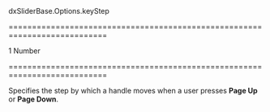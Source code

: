 <!--id-->dxSliderBase.Options.keyStep<!--/id-->
===========================================================================
<!--default-->1<!--/default-->
<!--type-->Number<!--/type-->
===========================================================================

<!--shortDescription-->
Specifies the step by which a handle moves when a user presses **Page Up** or **Page Down**.
<!--/shortDescription-->

<!--fullDescription-->

<!--/fullDescription-->